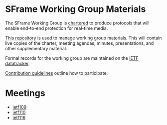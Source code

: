 # SFrame Working Group Materials

The SFrame Working Group is
[chartered](https://sframe-wg.github.io/wg-materials/charter) to produce
protocols that will enable end-to-end protection for real-time media.

[This repository](https://github.com/sframe-wg/wg-materials) is used to manage
working group materials.  This will contain live copies of the charter, meeting
agendas, minutes, presentations, and other supplementary material.

Formal records for the working group are maintained on the
[IETF datatracker](https://datatracker.ietf.org/wg/sframe/about/).

[Contribution
guidelines](https://github.com/sframe-wg/wg-materials/blob/main/CONTRIBUTING.md)
outline how to participate.

# Meetings

* [ietf109](./ietf109/)
* [ietf110](./ietf110/)
* [ietf116](./ietf116/)
